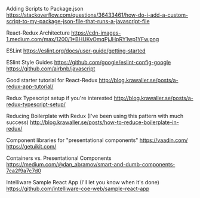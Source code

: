 Adding Scripts to Package.json
https://stackoverflow.com/questions/36433461/how-do-i-add-a-custom-script-to-my-package-json-file-that-runs-a-javascript-file

React-Redux Architecture
https://cdn-images-1.medium.com/max/1200/1*BHUKvOmqPjJHpRY1wp1YFw.png

ESLint
https://eslint.org/docs/user-guide/getting-started

ESlint Style Guides
https://github.com/google/eslint-config-google
https://github.com/airbnb/javascript

Good starter tutorial for React-Redux
http://blog.krawaller.se/posts/a-redux-app-tutorial/

Redux Typescript setup if you're interested
http://blog.krawaller.se/posts/a-redux-typescript-setup/

Reducing Boilerplate with Redux (I've been using this pattern with much success)
http://blog.krawaller.se/posts/how-to-reduce-boilerplate-in-redux/

Component libraries for "presentational components"
https://vaadin.com/
https://getuikit.com/

Containers vs. Presentational Components
https://medium.com/@dan_abramov/smart-and-dumb-components-7ca2f9a7c7d0

Intelliware Sample React App (I'll let you know when it's done)
https://github.com/intelliware-coe-web/sample-react-app
